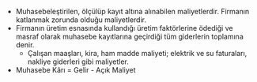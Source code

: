 - Muhasebeleştirilen, ölçülüp kayıt altına alınabilen maliyetlerdir. Firmanın katlanmak zorunda olduğu maliyetlerdir.
- Firmanın üretim esnasında kullandığı üretim faktörlerine ödediği ve masraf olarak muhasebe kayıtlarına geçirdiği tüm giderlerin toplamına denir.
	- Çalışan maaşları, kira, ham madde maliyeti; elektrik ve su faturaları, nakliye giderleri gibi maliyetler.
- Muhasebe Kârı = Gelir - Açık Maliyet 
